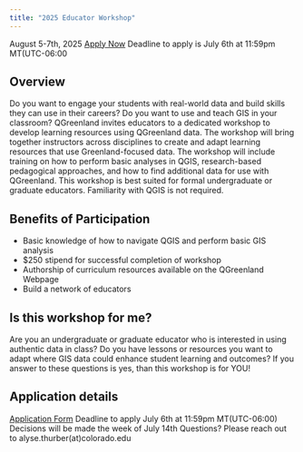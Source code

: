 ```yaml
---
title: "2025 Educator Workshop"
---
```

August 5-7th, 2025 
[Apply Now](https://docs.google.com/forms/d/e/1FAIpQLSfJCcijXFS8w8Gm7n026I8ddur4WLqhYvJd4km4FcIv0EbVhA/viewform?usp=dialog)
Deadline to apply is July 6th at 11:59pm MT(UTC-06:00

## Overview
Do you want to engage your students with real-world data and build skills they can use in their careers? Do you want to use and teach GIS in your classroom? QGreenland invites educators to a dedicated workshop to develop learning resources using QGreenland data. The workshop will bring together instructors across disciplines to create and adapt learning resources that use Greenland-focused data. The workshop will include training on how to perform basic analyses in QGIS, research-based pedagogical approaches, and how to find additional data for use with QGreenland. This workshop is best suited for formal undergraduate or graduate educators. Familiarity with QGIS is not required.

## Benefits of Participation
* Basic knowledge of how to navigate QGIS and perform basic GIS analysis
* $250 stipend for successful completion of workshop
* Authorship of curriculum resources available on the QGreenland Webpage
* Build a network of educators

## Is this workshop for me?
Are you an undergraduate or graduate educator who is interested in using authentic data in class? Do you have lessons or resources you want to adapt where GIS data could enhance student learning and outcomes?
If you answer to these questions is yes, than this workshop is for YOU!

## Application details
[Application Form](https://docs.google.com/forms/d/e/1FAIpQLSfJCcijXFS8w8Gm7n026I8ddur4WLqhYvJd4km4FcIv0EbVhA/viewform?usp=dialog)
Deadline to apply July 6th at 11:59pm MT(UTC-06:00) 
Decisions will be made the week of July 14th 
Questions? Please reach out to alyse.thurber(at)colorado.edu
